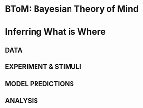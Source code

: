 # BToM: Bayesian Theory of Mind

# Inferring What is Where

## DATA



## EXPERIMENT & STIMULI



## MODEL PREDICTIONS



## ANALYSIS

